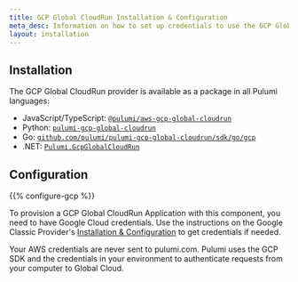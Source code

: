 ```yaml
---
title: GCP Global CloudRun Installation & Configuration
meta_desc: Information on how to set up credentials to use the GCP Global CloudRun.
layout: installation
---
```


## Installation

The GCP Global CloudRun provider is available as a package in all Pulumi languages:

* JavaScript/TypeScript: [`@pulumi/aws-gcp-global-cloudrun`](https://www.npmjs.com/package/@pulumi/gcp-global-cloudrun)
* Python: [`pulumi-gcp-global-cloudrun`](https://pypi.org/project/pulumi-gcp-global-cloudrun/)
* Go: [`github.com/pulumi/pulumi-gcp-global-cloudrun/sdk/go/gcp`](https://github.com/pulumi/pulumi-gcp-global-cloudrun)
* .NET: [`Pulumi.GcpGlobalCloudRun`](https://www.nuget.org/packages/Pulumi.GcpGlobalCloudRun)

## Configuration

{{% configure-gcp %}}

To provision a GCP Global CloudRun Application with this component, you need to have Google Cloud credentials. Use the instructions on the Google Classic Provider's [Installation & Configuration](/registry/packages/gcp/installation-configuration) to get credentials if needed.

Your AWS credentials are never sent to pulumi.com. Pulumi uses the GCP SDK and the credentials in your environment to authenticate requests from your computer to Global Cloud.
